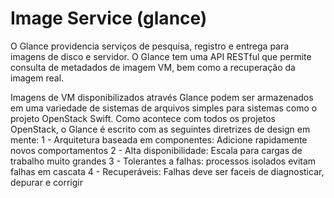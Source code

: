 # Image Service (glance)

O Glance providencia serviços de pesquisa, registro e entrega para imagens de disco e servidor.
O Glance tem uma API RESTful que permite consulta de metadados de imagem VM, bem como a recuperação da imagem real.

Imagens de VM disponibilizados através Glance podem ser armazenados em uma variedade de sistemas de arquivos simples para sistemas como o projeto OpenStack Swift. Como acontece com todos os projetos OpenStack, o Glance é escrito com as seguintes diretrizes de design em mente:
  1 - Arquitetura baseada em componentes: Adicione rapidamente novos comportamentos
  2 - Alta disponibilidade: Escala para cargas de trabalho muito grandes
  3 - Tolerantes a falhas: processos isolados evitam falhas em cascata
  4 - Recuperáveis: Falhas deve ser faceis de diagnosticar, depurar e corrigir
